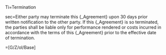 Ti=Termination

sec=Either party may terminate this {_Agreement} upon 30 days prior written notification to the other party.  If this {_Agreement} is so terminated, the parties shall be liable only for performance rendered or costs incurred in accordance with the terms of this {_Agreement} prior to the effective date of termination.

=[G/Z/ol/Base]

